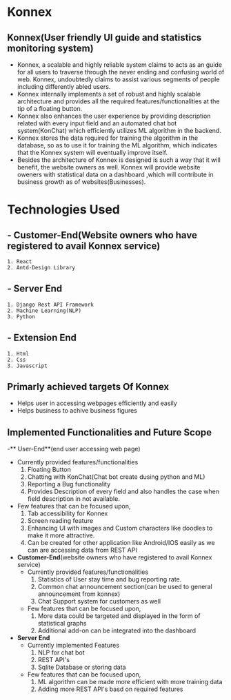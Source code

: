 # Konnex

## Konnex(User friendly UI guide and statistics monitoring system)

- Konnex, a scalable and highly reliable system claims to acts as an guide for all
  users to traverse through the never ending and confusing world of web. Konnex, undoubtedly
  claims to assist various segments of people including differently abled users.
- Konnex internally implements a set of robust and highly scalable architecture and
  provides all the required features/functionalities at the tip of a floating button.
- Konnex also enhances the user experience by providing description related with
  every input field and an automated chat bot system(KonChat) which efficiently utilizes
  ML algorithm in the backend.
- Konnex stores the data required for training the algorithm in the database,
  so as to use it for training the ML algorithm, which indicates that the Konnex
  system will eventually improve itself.
- Besides the architecture of Konnex is designed is such a way that it will benefit, the
  website owners as well. Konnex will provide website oweners with statistical data on a dashboard
  ,which will contribute in business growth as of websites(Businesses).

# Technologies Used
## - Customer-End(Website owners who have registered to avail Konnex service)
    1. React
    2. Antd-Design Library
    
## - Server End
    1. Django Rest API Framework
    2. Machine Learning(NLP)
    3. Python  
    
## - Extension End
    1. Html
    2. Css
    3. Javascript

## Primarly achieved targets Of Konnex

- Helps user in accessing webpages efficiently and easily
- Helps business to achive business figures

## Implemented Functionalities and Future Scope

-** User-End**(end user accessing web page)
   - Currently provided features/functionalities
       1. Floating Button
	   2. Chatting with KonChat(Chat bot create dusing python and ML)
	   3. Reporting a Bug functionality
	   4. Provides Description of every field and also handles the case when field 
	   description in not available.
   - Few features that can be focused upon,
       1. Tab accessibility for Konnex
	   2. Screen reading feature
	   3. Enhancing UI with images and Custom characters like doodles to make it
	    more attractive.
	   4. Can be created for other application like Android/IOS easily as we can
	     are accessing data from REST API
- **Customer-End**(website owners who have registered to avail Konnex service)
  - Currently provided features/functionalities
    1. Statistics of User stay time and bug reporting rate.
    2. Common chat announcement section(can be used to general announcement from konnex)
    3. Chat Support system for customers as well
  - Few features that can be focused upon,
    1. More data could be targeted and displayed in the form of statistical graphs
    2. Additional add-on can be integrated into the dashboard
- **Server End**
  - Currently implemented Features
    1. NLP for chat bot
    2. REST API's
    3. Sqlite Database or storing data
  - Few features that can be focused upon,
    1. ML algorithm can be made more efficient with more training data
    2. Adding more REST API's basd on required features




